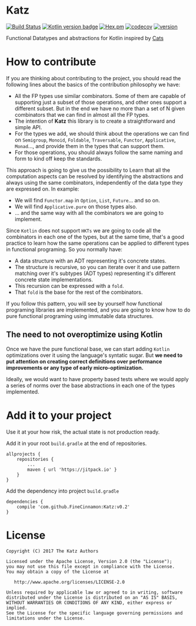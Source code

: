 Katz
====
[![Build Status](https://travis-ci.org/FineCinnamon/Katz.svg?branch=master)](https://travis-ci.org/FineCinnamon/Katz/)
[![Kotlin version badge](https://img.shields.io/badge/kotlin-1.1.1-blue.svg)](http://kotlinlang.org/)
[![Hex.pm](https://img.shields.io/hexpm/l/plug.svg)](http://www.apache.org/licenses/LICENSE-2.0)
[![codecov](https://codecov.io/gh/FineCinnamon/Katz/branch/master/graph/badge.svg)](https://codecov.io/gh/FineCinnamon/Katz)
[![version](https://jitpack.io/v/FineCinnamon/Katz.svg)](https://jitpack.io/#FineCinnamon/Katz/v0.2)

Functional Datatypes and abstractions for Kotlin inspired by [Cats][cats]

# How to contribute

If you are thinking about contributing to the project, you should read the following lines about the basics of the contribution philosophy we have:

* All the FP types use similar combinators. Some of them are capable of supporting just a subset of those operations, and other ones support a different subset. But in the end we have no more than a set of N given combinators that we can find in almost all the FP types.
* The intention of **Katz** this library is to create a straightforward and simple API.
* For the types we add, we should think about the operations we can find on `Semigroup`, `Monoid`, `Foldable`, `Traversable`, `Functor`, `Applicative`, `Monad`..., and provide them in the types that can support them.
* For those operations, you should always follow the same naming and form to kind off keep the standards.

This approach is going to give us the possibility to Learn that all the computation aspects can be resolved by identifying the abstractions and always using the same combinators, independently of the data type they are expressed on. In example:

* We will find `Functor.map` in `Option`, `List`, `Future`... and so on.
* We will find `Applicative.pure` on those types also.
* ... and the same way with all the combinators we are going to implement.

Since `Kotlin` does not support `HKTs` we are going to code all the combinators in each one of the types, but at the same time, that's a good practice to learn how the same operations can be applied to different types in functional programing. So you normally have:

* A data structure with an ADT representing it's concrete states.
* The structure is recursive, so you can iterate over it and use pattern matching over it's subtypes (ADT types) representing it's different concrete state implementations.
* This recursion can be expressed with a `fold`.
* That `fold` is the base for the rest of the combinators.

If you follow this pattern, you will see by yourself how functional programing libraries are implemented, and you are going to know how to do pure functional programing using immutable data structures.

## The need to not overoptimize using Kotlin

Once we have the pure functional base, we can start adding `Kotlin` optimizations over it using the language's syntatic sugar. But **we need to put attention on creating correct definitions over performance improvements or any type of early micro-optimization.**

Ideally, we would want to have property based tests where we would apply a series of norms over the base abstractions in each one of the types implemented.

# Add it to your project

Use it at your how risk, the actual state is not production ready.

Add it in your root `build.gradle` at the end of repositories.

```
allprojects {
    repositories {
        ...
        maven { url 'https://jitpack.io' }
    }
}
```

Add the dependency into project `build.gradle`

```
dependencies {
    compile 'com.github.FineCinnamon:Katz:v0.2'
}
```

# License

    Copyright (C) 2017 The Katz Authors

    Licensed under the Apache License, Version 2.0 (the "License");
    you may not use this file except in compliance with the License.
    You may obtain a copy of the License at

       http://www.apache.org/licenses/LICENSE-2.0

    Unless required by applicable law or agreed to in writing, software
    distributed under the License is distributed on an "AS IS" BASIS,
    WITHOUT WARRANTIES OR CONDITIONS OF ANY KIND, either express or implied.
    See the License for the specific language governing permissions and
    limitations under the License.

[cats]: https://github.com/typelevel/cats

